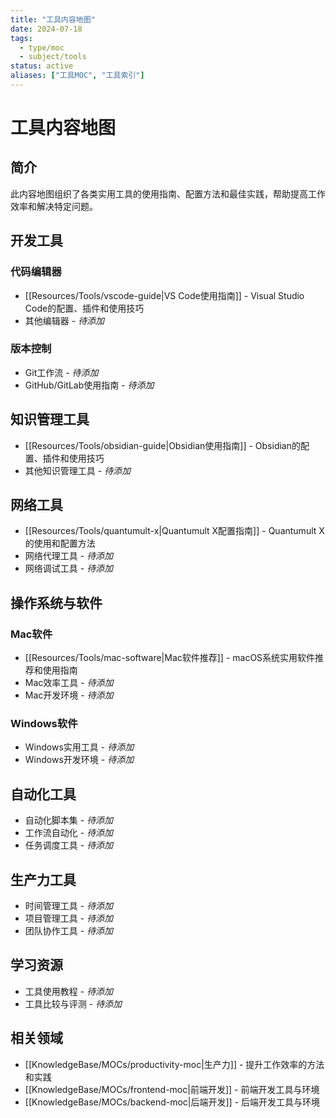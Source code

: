 ```yaml
---
title: "工具内容地图"
date: 2024-07-18
tags: 
  - type/moc
  - subject/tools
status: active
aliases: ["工具MOC", "工具索引"]
---
```


# 工具内容地图

## 简介

此内容地图组织了各类实用工具的使用指南、配置方法和最佳实践，帮助提高工作效率和解决特定问题。

## 开发工具

### 代码编辑器

- [[Resources/Tools/vscode-guide|VS Code使用指南]] - Visual Studio Code的配置、插件和使用技巧
- 其他编辑器 - *待添加*

### 版本控制

- Git工作流 - *待添加*
- GitHub/GitLab使用指南 - *待添加*

## 知识管理工具

- [[Resources/Tools/obsidian-guide|Obsidian使用指南]] - Obsidian的配置、插件和使用技巧
- 其他知识管理工具 - *待添加*

## 网络工具

- [[Resources/Tools/quantumult-x|Quantumult X配置指南]] - Quantumult X的使用和配置方法
- 网络代理工具 - *待添加*
- 网络调试工具 - *待添加*

## 操作系统与软件

### Mac软件

- [[Resources/Tools/mac-software|Mac软件推荐]] - macOS系统实用软件推荐和使用指南
- Mac效率工具 - *待添加*
- Mac开发环境 - *待添加*

### Windows软件

- Windows实用工具 - *待添加*
- Windows开发环境 - *待添加*

## 自动化工具

- 自动化脚本集 - *待添加*
- 工作流自动化 - *待添加*
- 任务调度工具 - *待添加*

## 生产力工具

- 时间管理工具 - *待添加*
- 项目管理工具 - *待添加*
- 团队协作工具 - *待添加*

## 学习资源

- 工具使用教程 - *待添加*
- 工具比较与评测 - *待添加*

## 相关领域

- [[KnowledgeBase/MOCs/productivity-moc|生产力]] - 提升工作效率的方法和实践
- [[KnowledgeBase/MOCs/frontend-moc|前端开发]] - 前端开发工具与环境
- [[KnowledgeBase/MOCs/backend-moc|后端开发]] - 后端开发工具与环境 
